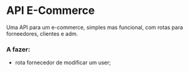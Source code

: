 # API E-Commerce

Uma API para um e-commerce, simples mas funcional, com rotas para forneedores, clientes e adm.

### A fazer:

- rota fornecedor de modificar um user;